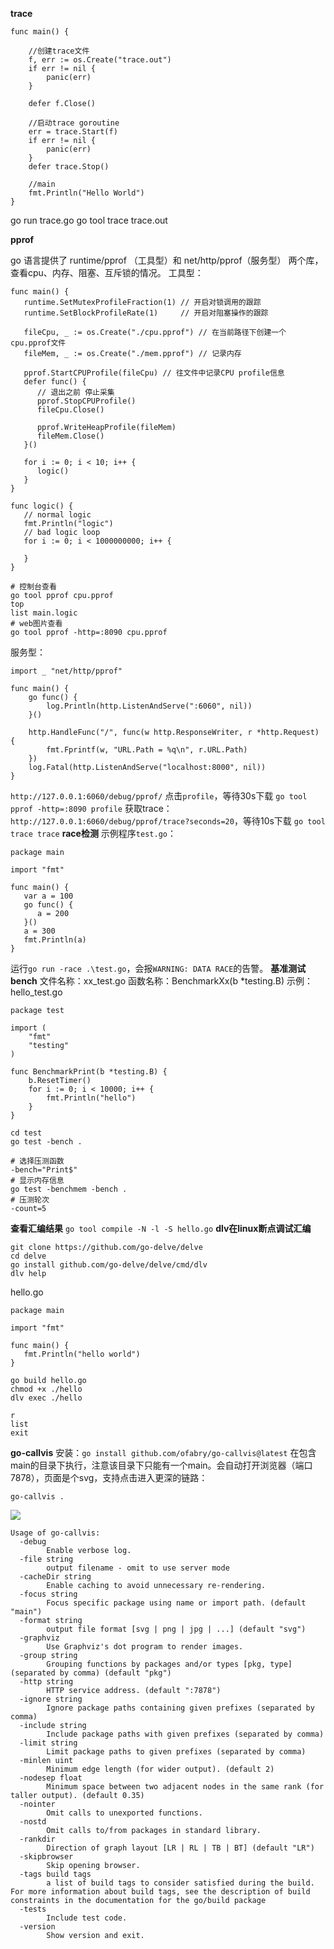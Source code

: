 **trace**


```
func main() {

	//创建trace文件
	f, err := os.Create("trace.out")
	if err != nil {
		panic(err)
	}

	defer f.Close()

	//启动trace goroutine
	err = trace.Start(f)
	if err != nil {
		panic(err)
	}
	defer trace.Stop()

	//main
	fmt.Println("Hello World")
}
```

go run trace.go
go tool trace trace.out

**pprof**


go 语言提供了 runtime/pprof （工具型）和 net/http/pprof（服务型） 两个库，查看cpu、内存、阻塞、互斥锁的情况。
工具型：

```
func main() {
   runtime.SetMutexProfileFraction(1) // 开启对锁调用的跟踪
   runtime.SetBlockProfileRate(1)     // 开启对阻塞操作的跟踪

   fileCpu, _ := os.Create("./cpu.pprof") // 在当前路径下创建一个cpu.pprof文件
   fileMem, _ := os.Create("./mem.pprof") // 记录内存

   pprof.StartCPUProfile(fileCpu) // 往文件中记录CPU profile信息
   defer func() {
      // 退出之前 停止采集
      pprof.StopCPUProfile()
      fileCpu.Close()

      pprof.WriteHeapProfile(fileMem)
      fileMem.Close()
   }()

   for i := 0; i < 10; i++ {
      logic()
   }
}

func logic() {
   // normal logic
   fmt.Println("logic")
   // bad logic loop
   for i := 0; i < 1000000000; i++ {

   }
}
```
```
# 控制台查看
go tool pprof cpu.pprof
top
list main.logic
# web图片查看
go tool pprof -http=:8090 cpu.pprof
```
服务型：

```
import _ "net/http/pprof"

func main() {
	go func() {
		log.Println(http.ListenAndServe(":6060", nil))
	}()

	http.HandleFunc("/", func(w http.ResponseWriter, r *http.Request) {
		fmt.Fprintf(w, "URL.Path = %q\n", r.URL.Path)
	})
	log.Fatal(http.ListenAndServe("localhost:8000", nil))
}
```

`http://127.0.0.1:6060/debug/pprof/`
点击`profile`，等待30s下载
`go tool pprof -http=:8090 profile`
获取trace：`http://127.0.0.1:6060/debug/pprof/trace?seconds=20`，等待10s下载
`go tool trace trace`
**race检测**
示例程序`test.go`：
```
package main

import "fmt"

func main() {
   var a = 100
   go func() {
      a = 200
   }()
   a = 300
   fmt.Println(a)
}
```
运行`go run -race .\test.go`，会报`WARNING: DATA RACE`的告警。
**基准测试bench**
文件名称：xx_test.go
函数名称：BenchmarkXx(b *testing.B)
示例：hello_test.go
```
package test

import (
	"fmt"
	"testing"
)

func BenchmarkPrint(b *testing.B) {
	b.ResetTimer()
	for i := 0; i < 10000; i++ {
		fmt.Println("hello")
	}
}
```
```
cd test
go test -bench .

# 选择压测函数
-bench="Print$"
# 显示内存信息
go test -benchmem -bench . 
# 压测轮次
-count=5
```
**查看汇编结果**
`go tool compile -N -l -S hello.go`
**dlv在linux断点调试汇编**
```
git clone https://github.com/go-delve/delve
cd delve
go install github.com/go-delve/delve/cmd/dlv
dlv help
```
hello.go
```
package main

import "fmt"

func main() {
   fmt.Println("hello world")
}
```
```
go build hello.go
chmod +x ./hello
dlv exec ./hello

r
list
exit
```

**go-callvis**
安装：`go install github.com/ofabry/go-callvis@latest`
在包含main的目录下执行，注意该目录下只能有一个main。会自动打开浏览器（端口7878），页面是个svg，支持点击进入更深的链路：
```
go-callvis .
```
![](../images/go-callvis示例.png)
```
Usage of go-callvis:
  -debug
    	Enable verbose log.
  -file string
    	output filename - omit to use server mode
  -cacheDir string
    	Enable caching to avoid unnecessary re-rendering.
  -focus string
    	Focus specific package using name or import path. (default "main")
  -format string
    	output file format [svg | png | jpg | ...] (default "svg")
  -graphviz
    	Use Graphviz's dot program to render images.
  -group string
    	Grouping functions by packages and/or types [pkg, type] (separated by comma) (default "pkg")
  -http string
    	HTTP service address. (default ":7878")
  -ignore string
    	Ignore package paths containing given prefixes (separated by comma)
  -include string
    	Include package paths with given prefixes (separated by comma)
  -limit string
    	Limit package paths to given prefixes (separated by comma)
  -minlen uint
    	Minimum edge length (for wider output). (default 2)
  -nodesep float
    	Minimum space between two adjacent nodes in the same rank (for taller output). (default 0.35)
  -nointer
    	Omit calls to unexported functions.
  -nostd
    	Omit calls to/from packages in standard library.
  -rankdir
        Direction of graph layout [LR | RL | TB | BT] (default "LR")
  -skipbrowser
    	Skip opening browser.
  -tags build tags
    	a list of build tags to consider satisfied during the build. For more information about build tags, see the description of build constraints in the documentation for the go/build package
  -tests
    	Include test code.
  -version
    	Show version and exit.
```